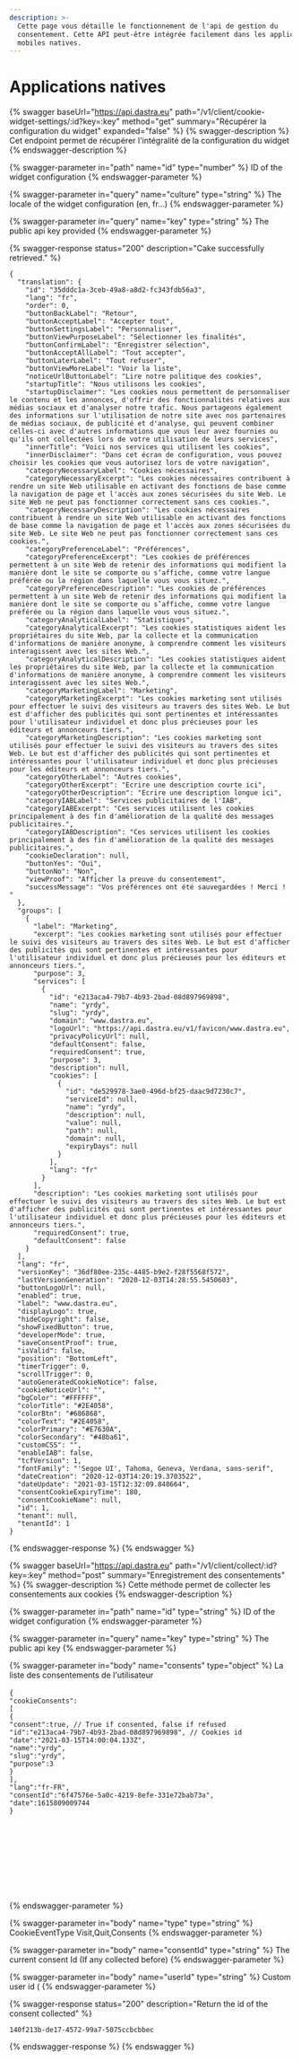 ```yaml
---
description: >-
  Cette page vous détaille le fonctionnement de l'api de gestion du
  consentement. Cette API peut-être intégrée facilement dans les applications
  mobiles natives.
---
```


# Applications natives

{% swagger baseUrl="https://api.dastra.eu" path="/v1/client/cookie-widget-settings/:id?key=:key" method="get" summary="Récupérer la configuration du widget" expanded="false" %}
{% swagger-description %}
Cet endpoint permet de récupérer l'intégralité de la configuration du widget
{% endswagger-description %}

{% swagger-parameter in="path" name="id" type="number" %}
ID of the widget configuration
{% endswagger-parameter %}

{% swagger-parameter in="query" name="culture" type="string" %}
The locale of the widget configuration (en, fr...)
{% endswagger-parameter %}

{% swagger-parameter in="query" name="key" type="string" %}
The public api key provided
{% endswagger-parameter %}

{% swagger-response status="200" description="Cake successfully retrieved." %}
```
{
  "translation": {
    "id": "35dddc1a-3ceb-49a8-a8d2-fc343fdb56a3",
    "lang": "fr",
    "order": 0,
    "buttonBackLabel": "Retour",
    "buttonAcceptLabel": "Accepter tout",
    "buttonSettingsLabel": "Personnaliser",
    "buttonViewPurposeLabel": "Sélectionner les finalités",
    "buttonConfirmLabel": "Enregistrer sélection",
    "buttonAcceptAllLabel": "Tout accepter",
    "buttonLaterLabel": "Tout refuser",
    "buttonViewMoreLabel": "Voir la liste",
    "noticeUrlButtonLabel": "Lire notre politique des cookies",
    "startupTitle": "Nous utilisons les cookies",
    "startupDisclaimer": "Les cookies nous permettent de personnaliser le contenu et les annonces, d'offrir des fonctionnalités relatives aux médias sociaux et d'analyser notre trafic. Nous partageons également des informations sur l'utilisation de notre site avec nos partenaires de médias sociaux, de publicité et d'analyse, qui peuvent combiner celles-ci avec d'autres informations que vous leur avez fournies ou qu'ils ont collectées lors de votre utilisation de leurs services",
    "innerTitle": "Voici nos services qui utilisent les cookies",
    "innerDisclaimer": "Dans cet écran de configuration, vous pouvez choisir les cookies que vous autorisez lors de votre navigation",
    "categoryNecessaryLabel": "Cookies nécessaires",
    "categoryNecessaryExcerpt": "Les cookies nécessaires contribuent à rendre un site Web utilisable en activant des fonctions de base comme la navigation de page et l'accès aux zones sécurisées du site Web. Le site Web ne peut pas fonctionner correctement sans ces cookies.",
    "categoryNecessaryDescription": "Les cookies nécessaires contribuent à rendre un site Web utilisable en activant des fonctions de base comme la navigation de page et l'accès aux zones sécurisées du site Web. Le site Web ne peut pas fonctionner correctement sans ces cookies.",
    "categoryPreferenceLabel": "Préférences",
    "categoryPreferenceExcerpt": "Les cookies de préférences permettent à un site Web de retenir des informations qui modifient la manière dont le site se comporte ou s’affiche, comme votre langue préférée ou la région dans laquelle vous vous situez.",
    "categoryPreferenceDescription": "Les cookies de préférences permettent à un site Web de retenir des informations qui modifient la manière dont le site se comporte ou s’affiche, comme votre langue préférée ou la région dans laquelle vous vous situez.",
    "categoryAnalyticalLabel": "Statistiques",
    "categoryAnalyticalExcerpt": "Les cookies statistiques aident les propriétaires du site Web, par la collecte et la communication d'informations de manière anonyme, à comprendre comment les visiteurs interagissent avec les sites Web.",
    "categoryAnalyticalDescription": "Les cookies statistiques aident les propriétaires du site Web, par la collecte et la communication d'informations de manière anonyme, à comprendre comment les visiteurs interagissent avec les sites Web.",
    "categoryMarketingLabel": "Marketing",
    "categoryMarketingExcerpt": "Les cookies marketing sont utilisés pour effectuer le suivi des visiteurs au travers des sites Web. Le but est d'afficher des publicités qui sont pertinentes et intéressantes pour l'utilisateur individuel et donc plus précieuses pour les éditeurs et annonceurs tiers.",
    "categoryMarketingDescription": "Les cookies marketing sont utilisés pour effectuer le suivi des visiteurs au travers des sites Web. Le but est d'afficher des publicités qui sont pertinentes et intéressantes pour l'utilisateur individuel et donc plus précieuses pour les éditeurs et annonceurs tiers.",
    "categoryOtherLabel": "Autres cookies",
    "categoryOtherExcerpt": "Ecrire une description courte ici",
    "categoryOtherDescription": "Ecrire une description longue ici",
    "categoryIABLabel": "Services publicitaires de l'IAB",
    "categoryIABExcerpt": "Ces services utilisent les cookies principalement à des fin d'amélioration de la qualité des messages publicitaires.",
    "categoryIABDescription": "Ces services utilisent les cookies principalement à des fin d'amélioration de la qualité des messages publicitaires.",
    "cookieDeclaration": null,
    "buttonYes": "Oui",
    "buttonNo": "Non",
    "viewProof": "Afficher la preuve du consentement",
    "successMessage": "Vos préférences ont été sauvegardées ! Merci ! "
  },
  "groups": [
    {
      "label": "Marketing",
      "excerpt": "Les cookies marketing sont utilisés pour effectuer le suivi des visiteurs au travers des sites Web. Le but est d'afficher des publicités qui sont pertinentes et intéressantes pour l'utilisateur individuel et donc plus précieuses pour les éditeurs et annonceurs tiers.",
      "purpose": 3,
      "services": [
        {
          "id": "e213aca4-79b7-4b93-2bad-08d897969898",
          "name": "yrdy",
          "slug": "yrdy",
          "domain": "www.dastra.eu",
          "logoUrl": "https://api.dastra.eu/v1/favicon/www.dastra.eu",
          "privacyPolicyUrl": null,
          "defaultConsent": false,
          "requiredConsent": true,
          "purpose": 3,
          "description": null,
          "cookies": [
            {
              "id": "de529978-3ae0-496d-bf25-daac9d7230c7",
              "serviceId": null,
              "name": "yrdy",
              "description": null,
              "value": null,
              "path": null,
              "domain": null,
              "expiryDays": null
            }
          ],
          "lang": "fr"
        }
      ],
      "description": "Les cookies marketing sont utilisés pour effectuer le suivi des visiteurs au travers des sites Web. Le but est d'afficher des publicités qui sont pertinentes et intéressantes pour l'utilisateur individuel et donc plus précieuses pour les éditeurs et annonceurs tiers.",
      "requiredConsent": true,
      "defaultConsent": false
    }
  ],
  "lang": "fr",
  "versionKey": "36df80ee-235c-4485-b9e2-f28f5568f572",
  "lastVersionGeneration": "2020-12-03T14:28:55.5450603",
  "buttonLogoUrl": null,
  "enabled": true,
  "label": "www.dastra.eu",
  "displayLogo": true,
  "hideCopyright": false,
  "showFixedButton": true,
  "developerMode": true,
  "saveConsentProof": true,
  "isValid": false,
  "position": "BottomLeft",
  "timerTrigger": 0,
  "scrollTrigger": 0,
  "autoGeneratedCookieNotice": false,
  "cookieNoticeUrl": "",
  "bgColor": "#FFFFFF",
  "colorTitle": "#2E4058",
  "colorBtn": "#686868",
  "colorText": "#2E4058",
  "colorPrimary": "#E7630A",
  "colorSecondary": "#48ba61",
  "customCSS": "",
  "enableIAB": false,
  "tcfVersion": 1,
  "fontFamily": "'Segoe UI', Tahoma, Geneva, Verdana, sans-serif",
  "dateCreation": "2020-12-03T14:20:19.3703522",
  "dateUpdate": "2021-03-15T12:32:09.848664",
  "consentCookieExpiryTime": 180,
  "consentCookieName": null,
  "id": 1,
  "tenant": null,
  "tenantId": 1
}
```
{% endswagger-response %}
{% endswagger %}

{% swagger baseUrl="https://api.dastra.eu" path="/v1/client/collect/:id?key=:key" method="post" summary="Enregistrement des consentements" %}
{% swagger-description %}
Cette méthode permet de collecter les consentements aux cookies
{% endswagger-description %}

{% swagger-parameter in="path" name="id" type="string" %}
ID of the widget configuration
{% endswagger-parameter %}

{% swagger-parameter in="query" name="key" type="string" %}
The public api key
{% endswagger-parameter %}

{% swagger-parameter in="body" name="consents" type="object" %}
&#x20;La liste des consentements de l'utilisateur\
\
`{`\
`"cookieConsents":`\
`[`\
&#x20; `{`\
&#x20;   `"consent":true, // True if consented, false if refused`\
&#x20;   `"id":"e213aca4-79b7-4b93-2bad-08d897969898", // Cookies id`\
&#x20;   `"date":"2021-03-15T14:00:04.133Z",`\
&#x20;   `"name":"yrdy",`\
&#x20;   `"slug":"yrdy",`\
&#x20;   `"purpose":3`\
&#x20; `}`\
`],`\
`"lang":"fr-FR",`\
`"consentId":"6f47576e-5a0c-4219-8efe-331e72bab73a",`\
`"date":1615809009744`\
`}`\
\
\
\
\
\
\
\
\
\
&#x20;
{% endswagger-parameter %}

{% swagger-parameter in="body" name="type" type="string" %}
CookieEventType Visit,Quit,Consents
{% endswagger-parameter %}

{% swagger-parameter in="body" name="consentId" type="string" %}
The current consent Id (If any collected before)
{% endswagger-parameter %}

{% swagger-parameter in="body" name="userId" type="string" %}
Custom user id (
{% endswagger-parameter %}

{% swagger-response status="200" description="Return the id of the consent collected" %}
```
140f213b-de17-4572-99a7-5075ccbcbbec
```
{% endswagger-response %}
{% endswagger %}
